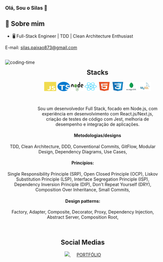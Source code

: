 ### Olá, Sou o Silas 👋

## :book: Sobre mim
- 🖥 Full-Stack Engineer | TDD | Clean Architecture Enthusiast


E-mail: silas.paixao873@gmail.com


<div  align="center"> 
  <div style="display: inline_block"><br>
    <img align="left" height="250" alt="coding-time" src="code.gif">
    <h2 align="center">Stacks</h2>
    <img align="center" height="30" width="40" alt="js-icon"  src="https://raw.githubusercontent.com/devicons/devicon/master/icons/javascript/javascript-plain.svg">
      <img align="center" height="30" width="40" alt="css-icon" src="https://github.com/SilasPaixao/SilasPaixao/blob/main/ts.png?raw=true">
      <img align="center" height="30" width="40" alt="css-icon" src="https://github.com/SilasPaixao/SilasPaixao/blob/main/nodejs_original_wordmark_logo_icon_146412.png?raw=true">
      <img align="center" height="30" width="40" alt="react-icon" src="https://raw.githubusercontent.com/devicons/devicon/master/icons/react/react-original.svg">
      <img align="center" height="30" width="40" alt="html-icon" src="https://raw.githubusercontent.com/devicons/devicon/master/icons/html5/html5-original.svg">
      <img align="center" height="30" width="40" alt="css-icon" src="https://raw.githubusercontent.com/devicons/devicon/master/icons/css3/css3-original.svg">
      <img align="center" height="30" width="40" alt="css-icon" src="https://github.com/SilasPaixao/SilasPaixao/blob/main/images.png?raw=true">
      <img align="center" height="30" width="40" alt="css-icon" src="https://github.com/SilasPaixao/SilasPaixao/blob/main/mysql-ar21.png?raw=true">


  </div>

  <div>
<br />
<br />

  
Sou um desenvolvedor Full Stack, focado em Node.js, com experiência em desenvolvimento com React.js/Next.js, criação de testes de código com Jest, melhoria de desempenho e integração de aplicações.



#### Metodologias/designs
TDD,
Clean Architecture,
DDD,
Conventional Commits,
GitFlow,
Modular Design,
Dependency Diagrams,
Use Cases,

#### Princípios: 
Single Responsibility Principle (SRP),
Open Closed Principle (OCP),
Liskov Substitution Principle (LSP),
Interface Segregation Principle (ISP),
Dependency Inversion Principle (DIP),
Don't Repeat Yourself (DRY),
Composition Over Inheritance,
Small Commits,

#### Design patterns:
Factory,
Adapter,
Composite,
Decorator,
Proxy,
Dependency Injection,
Abstract Server,
Composition Root,



<br />
 </div>
  
  <h2 align="center">Social Medias</h2>
    <a href = "https://www.linkedin.com/in/silas-paix%C3%A3o-8a2a85205/">
      <img width="50" src="https://blog.waalaxy.com/wp-content/uploads/2021/01/Linkedin-Logo-2048x1280.png">
    </a>
    &nbsp;&nbsp;&nbsp;&nbsp;
    <a href = "https://portfolio-silas.vercel.app/">
      PORTFÓLIO
    </a>
</div>
